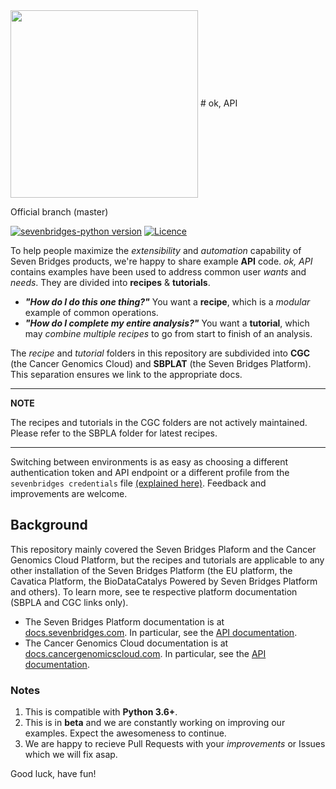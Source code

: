  <img src = "_images/SB_logo.jpg" width = "300" align="center"> 
# ok, API
      
Official branch (master)

[![sevenbridges-python version](https://img.shields.io/badge/sevenbridges--python-2.0.1-green)](https://pypi.python.org/pypi/sevenbridges-python)
[![Licence](https://img.shields.io/badge/okAPI%20license-Creative%20Commons-brightgreen.svg)](https://github.com/sbg/okAPI/blob/master/license.txt)

To help people maximize the _extensibility_ and _automation_ capability of Seven Bridges products, we're happy to share example **API** code. _ok, API_ contains examples have been used to address common user _wants_ and _needs_. They are divided into **recipes** & **tutorials**. 

* **_"How do I do this one thing?"_** You want a **recipe**, which is a _modular_ example of common operations. 
* **_"How do I complete my entire analysis?"_** You want a **tutorial**, which may _combine multiple recipes_ to go from start to finish of an analysis. 

The _recipe_ and _tutorial_ folders in this repository are subdivided into **CGC** (the Cancer Genomics Cloud) and **SBPLAT** (the Seven Bridges Platform). This separation ensures we link to the appropriate docs. 

---
**NOTE**

The recipes and tutorials in the CGC folders are not actively maintained. Please refer to the SBPLA folder for latest recipes.

---

Switching between environments is as easy as choosing a different authentication token and API endpoint or a different profile from the `sevenbridges credentials` file [(explained here)](https://sevenbridges-python.readthedocs.io/en/latest/quickstart/#initialize-the-library-using-a-configuration-file). Feedback and improvements are welcome.

## Background
This repository mainly covered the Seven Bridges Plaform and the Cancer Genomics Cloud Platform, but the recipes and tutorials are applicable to any other installation of the Seven Bridges Platform (the EU platform, the Cavatica Platform, the BioDataCatalys Powered by Seven Bridges Platform and others). To learn more, see te respective platform documentation (SBPLA and CGC links only).
 * The Seven Bridges Platform documentation is at [docs.sevenbridges.com](http://docs.sevenbridges.com/). In particular, see the [API documentation](http://docs.sevenbridges.com/docs/the-api). 
 * The Cancer Genomics Cloud documentation is at [docs.cancergenomicscloud.com](http://docs.cancergenomicscloud.org/). In particular, see the [API documentation](http://docs.cancergenomicscloud.org/docs/the-cgc-api). 

### Notes
1. This is compatible with **Python 3.6+**.
2. This is in **beta** and we are constantly working on improving our examples. Expect the awesomeness to continue.
3. We are happy to recieve Pull Requests with your _improvements_ or Issues which we will fix asap.

Good luck, have fun!
